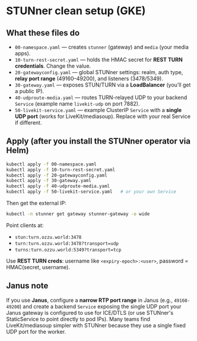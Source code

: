
# STUNner clean setup (GKE)

## What these files do
- `00-namespace.yaml` — creates `stunner` (gateway) and `media` (your media apps).
- `10-turn-rest-secret.yaml` — holds the HMAC secret for **REST TURN credentials**. Change the value.
- `20-gatewayconfig.yaml` — global STUNner settings: realm, auth type, **relay port range** (49160–49200), and listeners (3478/5349).
- `30-gateway.yaml` — exposes STUN/TURN via a **LoadBalancer** (you’ll get a public IP).
- `40-udproute-media.yaml` — routes TURN-relayed UDP to your backend `Service` (example name `livekit-udp` on port 7882).
- `50-livekit-service.yaml` — example ClusterIP `Service` with a **single UDP port** (works for LiveKit/mediasoup). Replace with your real Service if different.

## Apply (after you install the STUNner operator via Helm)
```bash
kubectl apply -f 00-namespace.yaml
kubectl apply -f 10-turn-rest-secret.yaml
kubectl apply -f 20-gatewayconfig.yaml
kubectl apply -f 30-gateway.yaml
kubectl apply -f 40-udproute-media.yaml
kubectl apply -f 50-livekit-service.yaml   # or your own Service
```

Then get the external IP:
```bash
kubectl -n stunner get gateway stunner-gateway -o wide
```

Point clients at:
- `stun:turn.ozzu.world:3478`
- `turn:turn.ozzu.world:3478?transport=udp`
- `turns:turn.ozzu.world:5349?transport=tcp`

Use **REST TURN creds**: username like `<expiry-epoch>:<user>`, password = HMAC(secret, username).

## Janus note
If you use **Janus**, configure a **narrow RTP port range** in Janus (e.g., `49160-49200`) and create a backend `Service` exposing the single UDP port your Janus gateway is configured to use for ICE/DTLS (or use STUNner's StaticService to point directly to pod IPs). Many teams find LiveKit/mediasoup simpler with STUNner because they use a single fixed UDP port for the worker.
